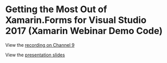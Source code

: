 # Getting the Most Out of Xamarin.Forms for Visual Studio 2017 (Xamarin Webinar Demo Code)

View the [recording on Channel 9](http://aka.ms/video-xamarin.forms-webinar)

View the [presentation slides](http://aka.ms/deck-xamarin.forms-webinar) 

